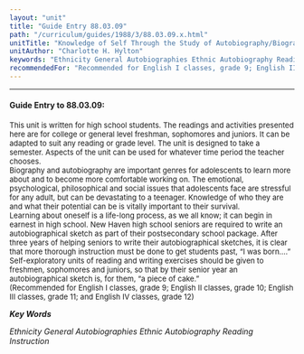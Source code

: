 ```yaml
---
layout: "unit"
title: "Guide Entry 88.03.09"
path: "/curriculum/guides/1988/3/88.03.09.x.html"
unitTitle: "Knowledge of Self Through the Study of Autobiography/Biography"
unitAuthor: "Charlotte H. Hylton"
keywords: "Ethnicity General Autobiographies Ethnic Autobiography Reading Instruction"
recommendedFor: "Recommended for English I classes, grade 9; English II classes, grade 10; English III classes, grade 11; and English IV classes, grade 12"
---
```

<body>
<hr/>
<h4>
Guide Entry to 88.03.09:
</h4>
<font size="-1">
<dl>
<dt>
This unit is written for high school students. The readings and activities presented here are for college or general level freshman, sophomores and juniors. It can be adapted to suit any reading or grade level. The unit is designed to take a semester. Aspects of the unit can be used for whatever time period the teacher chooses.
<dt>
Biography and autobiography are important genres for adolescents to learn more about and to become more comfortable working on. The emotional, psychological, philosophical and social issues that adolescents face are stressful for any adult, but can be devastating to a teenager. Knowledge of who they are and what their potential can be is vitally important to their survival.
<dt>
Learning about oneself is a life-long process, as we all know; it can begin in earnest in high school. New Haven high school seniors are required to write an autobiographical sketch as part of their postsecondary school package. After three years of helping seniors to write their autobiographical sketches, it is clear that more thorough instruction must be done to get students past, “I was born....” Self-exploratory units of reading and writing exercises should be given to freshmen, sophomores and juniors, so that by their senior year an autobiographical sketch is, for them, “a piece of cake.”
<dt>
(Recommended for English I classes, grade 9; English II classes, grade 10; English III classes, grade 11; and English IV classes, grade 12)
</dt>
</dt>
</dt>
</dt>
</dl>
</font>
<p>
<b>
<i>
Key Words
</i>
</b>
<br/>
</p>
<p>
<i>
Ethnicity General Autobiographies Ethnic Autobiography Reading Instruction
</i>
</p>
</body>